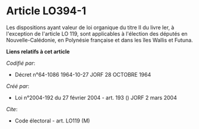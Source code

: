 # Article LO394-1

Les dispositions ayant valeur de loi organique du titre II du livre Ier, à l'exception de l'article LO 119, sont applicables
à l'élection des députés en Nouvelle-Calédonie, en Polynésie française et dans les îles Wallis et Futuna.

**Liens relatifs à cet article**

_Codifié par_:

  - Décret n°64-1086 1964-10-27 JORF 28 OCTOBRE 1964

_Créé par_:

  - Loi n°2004-192 du 27 février 2004 - art. 193 () JORF 2 mars 2004

_Cite_:

  - Code électoral - art. LO119 (M)
